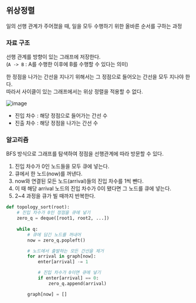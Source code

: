## 위상정렬

일의 선행 관계가 주어졌을 때, 일을 모두 수행하기 위한 올바른 순서를 구하는 과정  

  
### 자료 구조
  
선행 관계를 방향이 있는 그래프에 저장한다.  
(`A -> B` : A를 수행한 이후에 B를 수행할 수 있다는 의미)
  
한 정점을 나가는 간선을 지나기 위해서는 그 정점으로 들어오는 간선을 모두 지나야 한다.  
따라서 사이클이 있는 그래프에서는 위상 정렬을 적용할 수 없다.  
   
![image](https://github.com/user-attachments/assets/fdf950f5-ccd4-4603-b2ef-b5386e69a198)

- 진입 차수 : 해당 정점으로 들어가는 간선 수
- 진출 차수 : 해당 정점을 나가는 간선 수



  
### 알고리즘

BFS 방식으로 그래프를 탐색하여 정점을 선행관계에 따라 방문할 수 있다.

1. 진입 차수가 0인 노드들을 모두 큐에 넣는다. 
2. 큐에서 한 노드(now)를 꺼낸다.
3. now와 연결된 모든 노드(arrival)들의 진입 차수를 1씩 뺀다.
4. 이 때 해당 arrival 노드의 진입 차수가 0이 됐다면 그 노드를 큐에 넣는다.
5. 2~4 과정을 큐가 빌 때까지 반복한다.


```py
def topology_sort(root):
    # 진입 차수가 0인 정점을 큐에 넣기
    zero_q = deque([root1, root2, ...])
    
    while q:
        # 큐에 담긴 노드를 꺼내어
        now = zero_q.popleft()

        # 노드에서 출발하는 모든 간선을 제거
        for arrival in graph[now]:
            enter[arrival] -= 1

            # 진입 차수가 0이면 큐에 넣기
            if enter[arrival] == 0:
                zero_q.append(arrival)

        graph[now] = []
```
